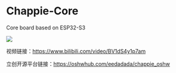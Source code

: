 # Chappie-Core
Core board based on ESP32-S3

![](https://github.com/Forairaaaaa/Chappie-Core/blob/main/4.Pics/keyshot.18.png?raw=true)

视频链接：https://www.bilibili.com/video/BV1dS4y1p7am

立创开源平台链接：https://oshwhub.com/eedadada/chappie_oshw
